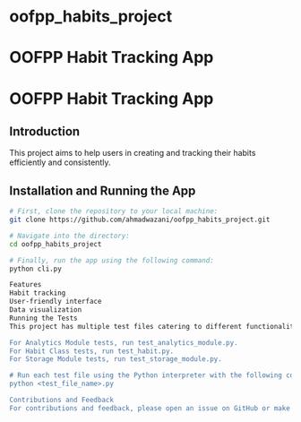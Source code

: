 # oofpp_habits_project

# OOFPP Habit Tracking App

# OOFPP Habit Tracking App

## Introduction
This project aims to help users in creating and tracking their habits efficiently and consistently.

## Installation and Running the App

```bash
# First, clone the repository to your local machine:
git clone https://github.com/ahmadwazani/oofpp_habits_project.git

# Navigate into the directory:
cd oofpp_habits_project

# Finally, run the app using the following command:
python cli.py

Features
Habit tracking
User-friendly interface
Data visualization
Running the Tests
This project has multiple test files catering to different functionalities. Here's how to run them:

For Analytics Module tests, run test_analytics_module.py.
For Habit Class tests, run test_habit.py.
For Storage Module tests, run test_storage_module.py.

# Run each test file using the Python interpreter with the following command:
python <test_file_name>.py

Contributions and Feedback
For contributions and feedback, please open an issue on GitHub or make a pull request.
